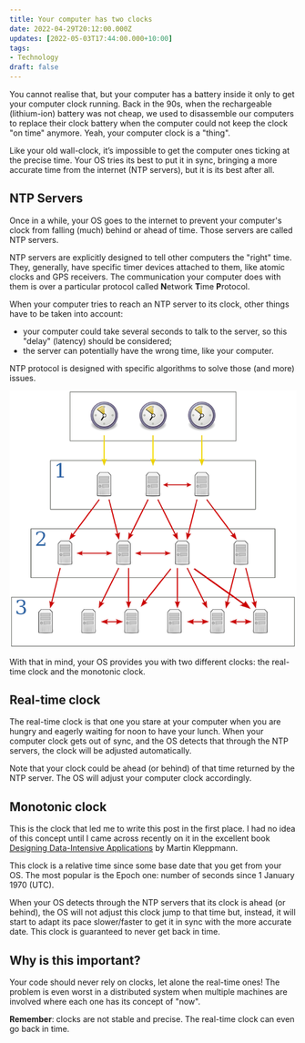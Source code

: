 ```yaml
---
title: Your computer has two clocks
date: 2022-04-29T20:12:00.000Z
updates: [2022-05-03T17:44:00.000+10:00]
tags:
- Technology
draft: false
---
```


You cannot realise that, but your computer has a battery inside it only to get your computer clock running. Back in the 90s, when the rechargeable (lithium-ion) battery was not cheap, we used to disassemble our computers to replace their clock battery when the computer could not keep the clock "on time" anymore. Yeah, your computer clock is a "thing".

Like your old wall-clock, it’s impossible to get the computer ones ticking at the precise time. Your OS tries its best to put it in sync, bringing a more accurate time from the internet (NTP servers), but it is its best after all.

## NTP Servers

Once in a while, your OS goes to the internet to prevent your computer's clock from falling (much) behind or ahead of time. Those servers are called NTP servers.

NTP servers are explicitly designed to tell other computers the "right" time. They, generally, have specific timer devices attached to them, like atomic clocks and GPS receivers. The communication your computer does with them is over a particular protocol called **N**etwork **T**ime **P**rotocol.

When your computer tries to reach an NTP server to its clock, other things have to be taken into account:

- your computer could take several seconds to talk to the server, so this "delay" (latency) should be considered;
- the server can potentially have the wrong time, like your computer.

NTP protocol is designed with specific algorithms to solve those (and more) issues.

![](Pasted%20image%2020220428200328.png "NTP servers trying to get the most accurate time")

With that in mind, your OS provides you with two different clocks: the real-time clock and the monotonic clock.

## Real-time clock

The real-time clock is that one you stare at your computer when you are hungry and eagerly waiting for noon to have your lunch. When your computer clock gets out of sync, and the OS detects that through the NTP servers, the clock will be adjusted automatically.

Note that your clock could be ahead (or behind) of that time returned by the NTP server. The OS will adjust your computer clock accordingly.

## Monotonic clock

This is the clock that led me to write this post in the first place. I had no idea of this concept until I came across recently on it in the excellent book [Designing Data-Intensive Applications](https://www.goodreads.com/book/show/23463279-designing-data-intensive-applications) by Martin Kleppmann.

This clock is a relative time since some base date that you get from your OS. The most popular is the Epoch one: number of seconds since 1 January 1970 (UTC).

When your OS detects through the NTP servers that its clock is ahead (or behind), the OS will not adjust this clock jump to that time but, instead, it will start to adapt its pace slower/faster to get it in sync with the more accurate date. This clock is guaranteed to never get back in time.

## Why is this important?

Your code should never rely on clocks, let alone the real-time ones! The problem is even worst in a distributed system when multiple machines are involved where each one has its concept of "now".

**Remember**: clocks are not stable and precise. The real-time clock can even go back in time.
